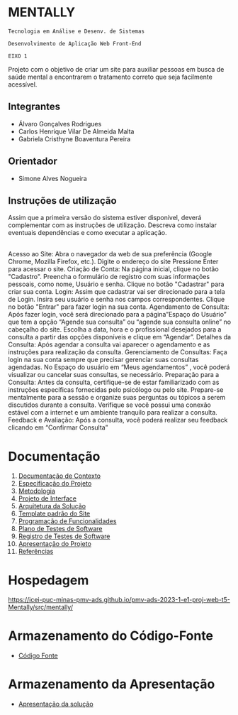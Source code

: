 # MENTALLY

`Tecnologia em Análise e Desenv. de Sistemas`

`Desenvolvimento de Aplicação Web Front-End `

`EIXO 1`


Projeto com o objetivo de criar um site para auxiliar pessoas em busca de saúde mental a encontrarem o tratamento correto que seja facilmente acessível.


## Integrantes


* Álvaro Gonçalves Rodrigues
* Carlos Henrique Vilar De Almeida Malta
* Gabriela Cristhyne Boaventura Pereira


## Orientador

* Simone Alves Nogueira
## Instruções de utilização

Assim que a primeira versão do sistema estiver disponível, deverá complementar com as instruções de utilização. Descreva como instalar eventuais dependências e como executar a aplicação.

<br>
Acesso ao Site:
Abra o navegador da web de sua preferência (Google Chrome, Mozilla Firefox, etc.).
Digite o endereço do site 
Pressione Enter para acessar o site.
Criação de Conta:
Na página inicial, clique no botão "Cadastro".
Preencha o formulário de registro com suas informações pessoais, como nome, Usuário e senha.
Clique no botão "Cadastrar" para criar sua conta.
Login:
Assim que cadastrar vai ser direcionado para a tela de Login.
Insira seu usuário e senha nos campos correspondentes.
Clique no botão "Entrar" para fazer login na sua conta.
Agendamento de Consulta:
Após fazer login,  você será direcionado para a página”Espaço do Usuário” que tem a opção “Agende sua consulta” ou “agende sua consulta online” no cabeçalho do site.
Escolha a data, hora e o profissional desejados para a consulta a partir das opções disponíveis e clique em “Agendar”.
Detalhes da Consulta:
Após agendar a consulta vai aparecer o agendamento e as instruções para realização da consulta.
Gerenciamento de Consultas:
Faça login na sua conta sempre que precisar gerenciar suas consultas agendadas.
No Espaço do usuário em “Meus agendamentos” , você poderá visualizar ou cancelar suas consultas, se necessário.
Preparação para a Consulta:
Antes da consulta, certifique-se de estar familiarizado com as instruções específicas fornecidas pelo psicólogo ou pelo site.
Prepare-se mentalmente para a sessão e organize suas perguntas ou tópicos a serem discutidos durante a consulta.
Verifique se você possui uma conexão estável com a internet e um ambiente tranquilo para realizar a consulta.
Feedback e Avaliação:
Após a consulta, você poderá realizar seu feedback clicando em “Confirmar Consulta”






# Documentação

<ol>
<li><a href="documentos/01-Documentação de Contexto.md"> Documentação de Contexto</a></li>
<li><a href="docs/02-Especificação do Projeto.md"> Especificação do Projeto</a></li>
<li><a href="docs/03-Metodologia.md"> Metodologia</a></li>
<li><a href="documentos/04-Projeto de Interface.md"> Projeto de Interface</a></li>
<li><a href="docs/05-Arquitetura da Solução.md"> Arquitetura da Solução</a></li>
<li><a href="docs/06-Template padrão do Site.md"> Template padrão do Site</a></li>
<li><a href="docs/07-Programação de Funcionalidades.md"> Programação de Funcionalidades</a></li>
<li><a href="docs/08-Plano de Testes de Software.md"> Plano de Testes de Software</a></li>
<li><a href="docs/09-Registro de Testes de Software.md"> Registro de Testes de Software</a></li>
<li><a href="docs/10-Apresentação do Projeto.md"> Apresentação do Projeto</a></li>
<li><a href="docs/11-Referências.md"> Referências</a></li>
</ol>

# Hospedagem
https://icei-puc-minas-pmv-ads.github.io/pmv-ads-2023-1-e1-proj-web-t5-Mentally/src/mentally/

# Armazenamento do Código-Fonte

* <a href="src/README.md">Código Fonte</a>

# Armazenamento da Apresentação

* <a href="presentation/README.md">Apresentação da solução</a>
